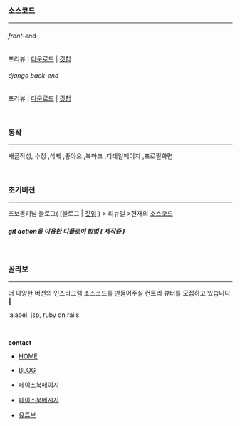 ### 소스코드

------

###### front-end

프리뷰 | [다운로드](https://github.com/kindfamily/instafrontajax) | [깃헙](https://github.com/kindfamily/instafrontajax)

###### django back-end

프리뷰 | [다운로드](https://github.com/kindfamily/instaclone_backend_source/settings) | [깃헙](https://github.com/kindfamily/instaclone)

<br>

### 동작

------

새글작성, 수정 ,삭제 ,좋아요 ,북마크 ,디테일페이지 ,프로필화면

<br>

### 초기버전

------

초보몽키님 블로그( [블로그 | [깃헙](https://github.com/kindfamily/Instagram) ) > 리뉴얼 >현재의 [소스코드](https://github.com/kindfamily/instaclone)

##### git action을 이용한 디플로이 방법 ( 제작중 )

<br>

### 꼴라보

------

더 다양한 버전의 인스타그램 소스코드를 만들어주실 컨트리 뷰터를 모집하고 있습니다 🌼

lalabel, jsp, ruby on rails

<br>

**contact**

- [HOME](http://kind-family.com/)

- [BLOG](https://kindfamily.github.io/)

- [페이스북페이지]( fb.me/kind.familes )

- [페이스북메시지](m.me/kind.familes)

- [유튜브](https://www.youtube.com/channel/UCHGrcaroTQjz9wyASXQAmYQ)